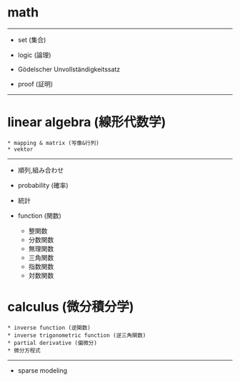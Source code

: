 # math
***
* set (集合)  
* logic (論理)
* Gödelscher Unvollständigkeitssatz

* proof (証明)
***
# linear algebra (線形代数学)
    * mapping & matrix (写像&行列)
    * vektor

***
* 順列,組み合わせ
* probability (確率)
* 統計  

* function (関数)
    * 整関数
    * 分数関数
    * 無理関数
    * 三角関数
    * 指数関数
    * 対数関数


# calculus (微分積分学)
    * inverse function (逆関数)
    * inverse trigonometric function (逆三角関数)
    * partial derivative (偏微分)
    * 微分方程式

***

* sparse modeling
